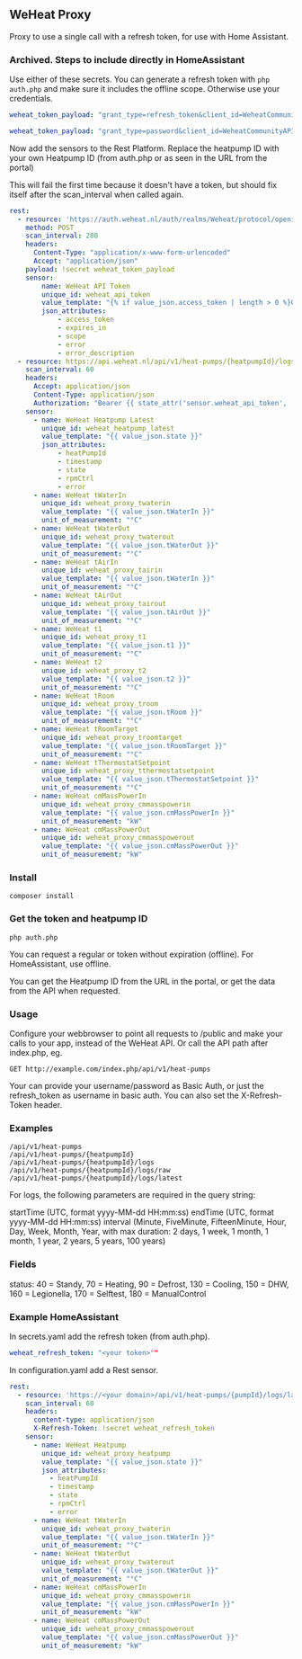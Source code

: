 ## WeHeat Proxy

Proxy to use a single call with a refresh token, for use with Home Assistant.

### Archived. Steps to include directly in HomeAssistant

Use either of these secrets. You can generate a refresh token with `php auth.php` and make sure it includes the offline scope. Otherwise use your credentials.

```yaml
weheat_token_payload: "grant_type=refresh_token&client_id=WeheatCommunityAPI&refresh_token=ey...."

weheat_token_payload: "grant_type=password&client_id=WeheatCommunityAPI&scope=openid&username=email@example.com&password=YOURPASSWORD"
```

Now add the sensors to the Rest Platform. Replace the heatpump ID with your own Heatpump ID (from auth.php or as seen in the URL from the portal)

This will fail the first time because it doesn't have a token, but should fix itself after the scan_interval when called again.

```yaml
rest:
  - resource: 'https://auth.weheat.nl/auth/realms/Weheat/protocol/openid-connect/token'
    method: POST
    scan_interval: 280
    headers:
      Content-Type: "application/x-www-form-urlencoded"
      Accept: "application/json"
    payload: !secret weheat_token_payload
    sensor:
        name: WeHeat API Token
        unique_id: weheat_api_token
        value_template: "{% if value_json.access_token | length > 0 %}OK{%else%}FAIL{%endif%}"
        json_attributes:
            - access_token
            - expires_in
            - scope
            - error
            - error_description
  - resource: https://api.weheat.nl/api/v1/heat-pumps/{heatpumpId}/logs/latest
    scan_interval: 60
    headers:
      Accept: application/json
      Content-Type: application/json
      Authorization: "Bearer {{ state_attr('sensor.weheat_api_token', 'access_token') }}"
    sensor:
      - name: WeHeat Heatpump Latest
        unique_id: weheat_heatpump_latest
        value_template: "{{ value_json.state }}"
        json_attributes:
            - heatPumpId
            - timestamp
            - state
            - rpmCtrl
            - error
      - name: WeHeat tWaterIn
        unique_id: weheat_proxy_twaterin
        value_template: "{{ value_json.tWaterIn }}"
        unit_of_measurement: "°C"
      - name: WeHeat tWaterOut
        unique_id: weheat_proxy_twaterout
        value_template: "{{ value_json.tWaterOut }}"
        unit_of_measurement: "°C"    
      - name: WeHeat tAirIn
        unique_id: weheat_proxy_tairin
        value_template: "{{ value_json.tWaterIn }}"
        unit_of_measurement: "°C"
      - name: WeHeat tAirOut
        unique_id: weheat_proxy_tairout
        value_template: "{{ value_json.tAirOut }}"
        unit_of_measurement: "°C"   
      - name: WeHeat t1
        unique_id: weheat_proxy_t1
        value_template: "{{ value_json.t1 }}"
        unit_of_measurement: "°C"  
      - name: WeHeat t2
        unique_id: weheat_proxy_t2
        value_template: "{{ value_json.t2 }}"
        unit_of_measurement: "°C"  
      - name: WeHeat tRoom
        unique_id: weheat_proxy_troom
        value_template: "{{ value_json.tRoom }}"
        unit_of_measurement: "°C"  
      - name: WeHeat tRoomTarget
        unique_id: weheat_proxy_troomtarget
        value_template: "{{ value_json.tRoomTarget }}"
        unit_of_measurement: "°C"  
      - name: WeHeat tThermostatSetpoint
        unique_id: weheat_proxy_tthermostatsetpoint
        value_template: "{{ value_json.tThermostatSetpoint }}"
        unit_of_measurement: "°C"  
      - name: WeHeat cmMassPowerIn
        unique_id: weheat_proxy_cmmasspowerin
        value_template: "{{ value_json.cmMassPowerIn }}"
        unit_of_measurement: "kW"  
      - name: WeHeat cmMassPowerOut
        unique_id: weheat_proxy_cmmasspowerout
        value_template: "{{ value_json.cmMassPowerOut }}"
        unit_of_measurement: "kW"  
```


### Install

`composer install`

### Get the token and heatpump ID

`php auth.php`

You can request a regular or token without expiration (offline). For HomeAssistant, use offline.

You can get the Heatpump ID from the URL in the portal, or get the data from the API when requested.

### Usage

Configure your webbrowser to point all requests to /public and make your calls to your app, instead of the WeHeat API.
Or call the API path after index.php, eg.

```
GET http://example.com/index.php/api/v1/heat-pumps
```

Your can provide your username/password as Basic Auth, or just the refresh_token as username in basic auth.
You can also set the X-Refresh-Token header.


### Examples

```
/api/v1/heat-pumps
/api/v1/heat-pumps/{heatpumpId}
/api/v1/heat-pumps/{heatpumpId}/logs
/api/v1/heat-pumps/{heatpumpId}/logs/raw
/api/v1/heat-pumps/{heatpumpId}/logs/latest
```

For logs, the following parameters are required in the query string:

startTime (UTC, format yyyy-MM-dd HH:mm:ss)
endTime (UTC, format yyyy-MM-dd HH:mm:ss)
interval (Minute, FiveMinute, FifteenMinute, Hour, Day, Week, Month, Year, with max duration: 2 days, 1 week, 1 month, 1 month, 1 year, 2 years, 5 years, 100 years)

### Fields

status: 40 = Standy, 70 = Heating, 90 = Defrost, 130 = Cooling, 150 = DHW, 160 = Legionella, 170 = Selftest, 180 = ManualControl

### Example HomeAssistant

In secrets.yaml add the refresh token (from auth.php).

```yaml
weheat_refresh_token: "<your token>""
```

In configuration.yaml add a Rest sensor.
```yaml
rest:
  - resource: 'https://<your domain>/api/v1/heat-pumps/{pumpId}/logs/latest'
    scan_interval: 60
    headers:
      content-type: application/json
      X-Refresh-Token: !secret weheat_refresh_token
    sensor:
      - name: WeHeat Heatpump
        unique_id: weheat_proxy_heatpump
        value_template: "{{ value_json.state }}"
        json_attributes:
          - heatPumpId
          - timestamp
          - state
          - rpmCtrl
          - error
      - name: WeHeat tWaterIn
        unique_id: weheat_proxy_twaterin
        value_template: "{{ value_json.tWaterIn }}"
        unit_of_measurement: "°C"
      - name: WeHeat tWaterOut
        unique_id: weheat_proxy_twaterout
        value_template: "{{ value_json.tWaterOut }}"
        unit_of_measurement: "°C"
      - name: WeHeat cmMassPowerIn
        unique_id: weheat_proxy_cmmasspowerin
        value_template: "{{ value_json.cmMassPowerIn }}"
        unit_of_measurement: "kW"  
      - name: WeHeat cmMassPowerOut
        unique_id: weheat_proxy_cmmasspowerout
        value_template: "{{ value_json.cmMassPowerOut }}"
        unit_of_measurement: "kW"  

```
